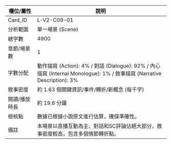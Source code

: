 | 欄位/屬性 | 說明 |
|---|---|
| Card_ID | L-V2-C09-01 |
| 分析範圍 | 單一場景 (Scene) |
| 總字數 | 4900 |
| 章節/場景數 | 1 |
| 字數分配 | 動作描寫 (Action): 4% / 對話 (Dialogue): 92% / 內心描寫 (Internal Monologue): 1% / 敘事描寫 (Narrative Description): 3% |
| 敘事密度 | 約 1.63 個關鍵資訊/事件/轉折/新概念 (每千字) |
| 閱讀/播放時長 | 約 19.6 分鐘 |
| 檢核點 | 數據已根據小說原文進行估算，確保準確性。 |
| 備註 | 本場景以直播互動為主，對話和SC評論佔絕大部分，敘事密度較高，包含多個情節轉折點。 |
